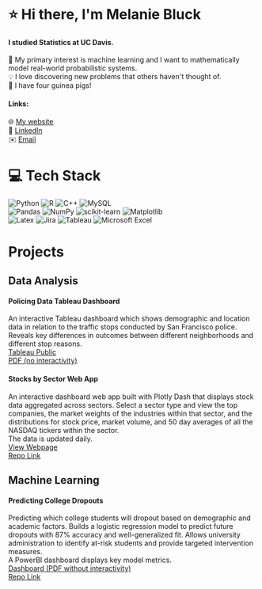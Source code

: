 # ⭐ Hi there, I'm Melanie Bluck
#### I studied Statistics at UC Davis.
:game_die: My primary interest is machine learning and I want to mathematically model real-world probabilistic systems. <br>
💡 I love discovering new problems that others haven't thought of. <br>
:carrot: I have four guinea pigs! 
#### Links: <br>
:globe_with_meridians: [My website](https://mbluck.github.io/portfolio/)  <br>
:briefcase: [LinkedIn](https://www.linkedin.com/in/melanie-bluck-532850162/) <br>
:envelope: [Email](mailto:m.bluck1@gmail.com)  <br>

# 💻 Tech Stack
![Python](https://img.shields.io/badge/python-3670A0?style=for-the-badge&logo=python&logoColor=ffdd54) ![R](https://img.shields.io/badge/r-%23276DC3.svg?style=for-the-badge&logo=r&logoColor=white) ![C++](https://img.shields.io/badge/c++-%2300599C.svg?style=for-the-badge&logo=c%2B%2B&logoColor=white) ![MySQL](https://img.shields.io/badge/mysql-4479A1.svg?style=for-the-badge&logo=mysql&logoColor=white) <br>
![Pandas](https://img.shields.io/badge/pandas-%23150458.svg?style=for-the-badge&logo=pandas&logoColor=white) ![NumPy](https://img.shields.io/badge/numpy-%23013243.svg?style=for-the-badge&logo=numpy&logoColor=white) ![scikit-learn](https://img.shields.io/badge/scikit--learn-%23F7931E.svg?style=for-the-badge&logo=scikit-learn&logoColor=white) ![Matplotlib](https://img.shields.io/badge/Matplotlib-%23ffffff.svg?style=for-the-badge&logo=Matplotlib&logoColor=black) <br>
![Latex](https://img.shields.io/badge/LaTeX-47A141?style=for-the-badge&logo=LaTeX&logoColor=white) ![Jira](https://img.shields.io/badge/jira-%230A0FFF.svg?style=for-the-badge&logo=jira&logoColor=white) ![Tableau](https://img.shields.io/badge/Tableau-E97627?style=for-the-badge&logo=Tableau&logoColor=white) ![Microsoft Excel](https://img.shields.io/badge/Microsoft_Excel-217346?style=for-the-badge&logo=microsoft-excel&logoColor=white)

# Projects
## Data Analysis
#### Policing Data Tableau Dashboard
An interactive Tableau dashboard which shows demographic and location data in relation to the traffic stops
conducted by San Francisco police. Reveals key differences in outcomes between different neighborhoods and
different stop reasons. <br>
[Tableau Public](https://public.tableau.com/app/profile/melanie.bluck/viz/SanFranciscoPoliceStops/Dashboard1) <br>
[PDF (no interactivity)](https://www.dropbox.com/scl/fi/oex2t9vbotp7jrcjnopvl/San-Francisco-Police-Stops-Dashboard.pdf?rlkey=uhn5lyitkm3353vv1gqzan8rf&st=lxje6rqb&dl=0)

#### Stocks by Sector Web App
An interactive dashboard web app built with Plotly Dash that displays stock data aggregated across sectors. 
Select a sector type and view the top companies, the market weights of the industries within that sector, and the distributions for stock price, market volume, and 50 day averages of all the NASDAQ tickers within the sector.<br>
The data is updated daily. <br> 
[View Webpage](https://stocks-by-sector-dc190b45069c.herokuapp.com/) <br>
[Repo Link](https://github.com/mbluck/Stocks-by-Sector-Analysis)

## Machine Learning
#### Predicting College Dropouts
Predicting which college students will dropout based on demographic and academic factors. Builds a logistic regression model to predict future dropouts with 87% accuracy and well-generalized fit. Allows university administration to identify at-risk students and provide targeted intervention measures. <br>
A PowerBI dashboard displays key model metrics. <br>
[Dashboard (PDF without interactivity)](https://www.dropbox.com/scl/fi/cqzex0uomu7rs712wb8pe/Dashboard.pdf?rlkey=p8nimxyrhb758b8jre4uiq3jd&st=2x4kn59v&dl=0) <br>
[Repo Link](https://github.com/mbluck/College-Dropout-Prediction)
